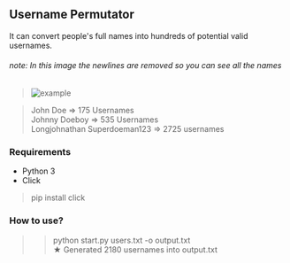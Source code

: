 ## Username Permutator
It can convert people's full names into hundreds of potential valid usernames.

###### note: In this image the newlines are removed so you can see all the names
>![example](https://user-images.githubusercontent.com/33218378/231046782-dbd8e948-cf83-433c-ba93-130bb17b19df.png)

> John Doe => 175 Usernames  
> Johnny Doeboy => 535 Usernames  
> Longjohnathan Superdoeman123 => 2725 usernames

### Requirements
- Python 3
- Click
>pip install click

### How to use?
>> python start.py users.txt -o output.txt  
> ★ Generated 2180 usernames into output.txt
